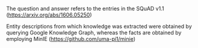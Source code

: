 The question and answer refers to the entries in the SQuAD v1.1 (https://arxiv.org/abs/1606.05250)

Entity descriptions from which knowledge was extracted were obtained by querying Google Knowledge Graph, whereas the facts 
are obtained by employing MinIE (https://github.com/uma-pi1/minie)
